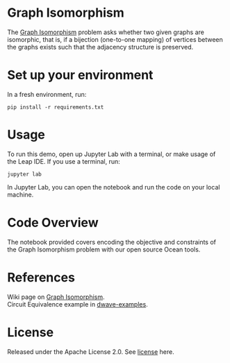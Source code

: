 # Graph Isomorphism
The [Graph Isomorphism](https://en.wikipedia.org/wiki/Graph_isomorphism) problem asks whether two given graphs
are isomorphic, that is, if a bijection (one-to-one mapping) of vertices between the graphs exists such that
the adjacency structure is preserved.

# Set up your environment
In a fresh environment, run:
```
pip install -r requirements.txt
```

# Usage
To run this demo, open up Jupyter Lab with a terminal, or make usage of the Leap IDE.
If you use a terminal, run:
```
jupyter lab
```

In Jupyter Lab, you can open the notebook and run the code on your local machine.

# Code Overview
The notebook provided covers encoding the objective and constraints of the Graph Isomorphism problem
with our open source Ocean tools.

# References
Wiki page on [Graph Isomorphism](https://en.wikipedia.org/wiki/Graph_isomorphism).\
Circuit Equivalence example in [dwave-examples](https://github.com/dwave-examples/circuit-equivalence).

# License
Released under the Apache License 2.0. See [license](LICENSE) here.